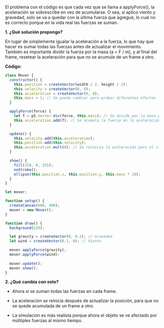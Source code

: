 El problema con el código es que cada vez que se llama a applyForce(), la aceleración se sobrescribe en vez de acumularse. O sea, si aplico viento y gravedad, solo se va a quedar con la última fuerza que agregué, lo cual no es correcto porque en la vida real las fuerzas se suman.

**1. ¿Qué solución propongo?**

En lugar de simplemente igualar la aceleración a la fuerza, lo que hay que hacer es sumar todas las fuerzas antes de actualizar el movimiento. También es importante dividir la fuerza por la masa (a = F / m), y al final del frame, resetear la aceleración para que no se acumule de un frame a otro.

**Código:**
```js
class Mover {
  constructor() {
    this.position = createVector(width / 2, height / 2);
    this.velocity = createVector(0, 0);
    this.acceleration = createVector(0, 0);
    this.mass = 1; // Se puede cambiar para probar diferentes efectos
  }

  applyForce(force) {
    let f = p5.Vector.div(force, this.mass); // Se divide por la masa para simular correctamente la aceleración
    this.acceleration.add(f); // Se acumula la fuerza en la aceleración
  }

  update() {
    this.velocity.add(this.acceleration);
    this.position.add(this.velocity);
    this.acceleration.mult(0); // Se reinicia la aceleración para el siguiente frame
  }

  show() {
    fill(150, 0, 255);
    noStroke();
    ellipse(this.position.x, this.position.y, this.mass * 10);
  }
}

let mover;

function setup() {
  createCanvas(600, 400);
  mover = new Mover();
}

function draw() {
  background(220);

  let gravity = createVector(0, 0.2); // Gravedad
  let wind = createVector(0.1, 0); // Viento

  mover.applyForce(gravity);
  mover.applyForce(wind);
  
  mover.update();
  mover.show();
}
```

**2. ¿Qué cambia con esto?**

- Ahora sí se suman todas las fuerzas en cada frame.

- La aceleración se reinicia después de actualizar la posición, para que no se quede acumulada de un frame a otro.

- La simulación es más realista porque ahora el objeto se ve afectado por múltiples fuerzas al mismo tiempo.
